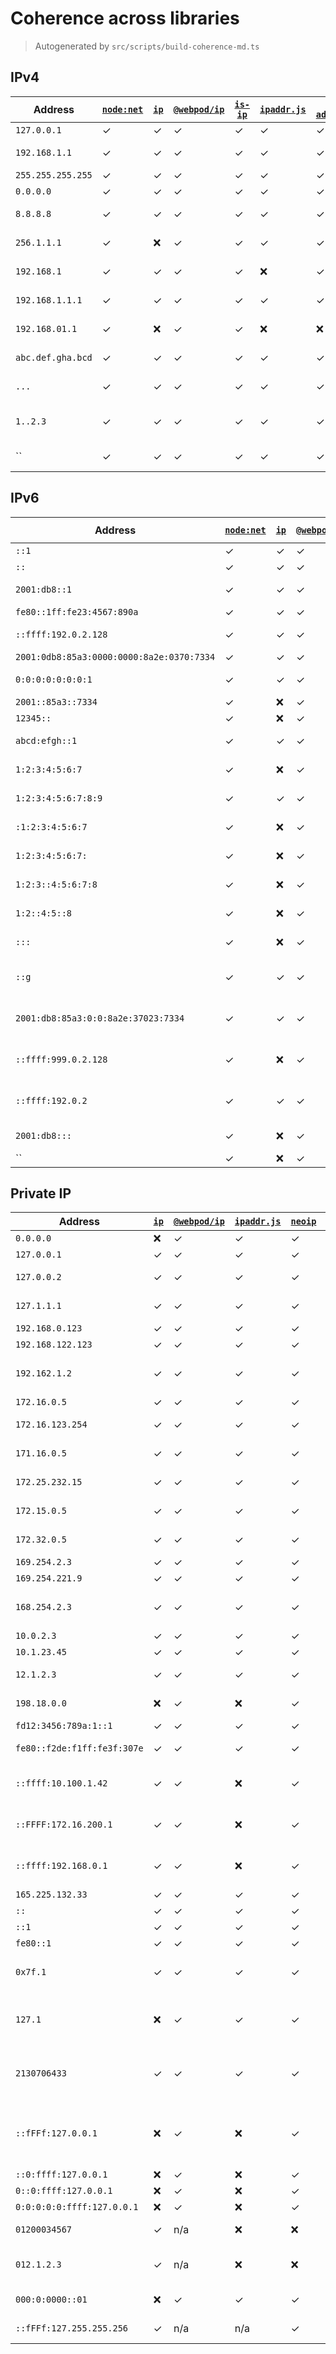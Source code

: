 # Coherence across libraries
> Autogenerated by `src/scripts/build-coherence-md.ts`
## IPv4
Address | [`node:net`](undefined) | [`ip`](https://github.com/indutny/node-ip) | [`@webpod/ip`](https://github.com/webpod/ip) | [`is-ip`](https://github.com/sindresorhus/is-ip) | [`ipaddr.js`](https://github.com/whitequark/ipaddr.js/) | [`ip-address`](https://github.com/beaugunderson/ip-address) | [`ip2buf`](https://github.com/reklatsmasters/ip2buf) | [`neoip`](https://github.com/Zaptic/neoip) | Comment
--- | --- | --- | --- | --- | --- | --- | --- | --- | ---
`127.0.0.1` | ✓ | ✓ | ✓ | ✓ | ✓ | ✓ | ✓ | ✓ | localhost
`192.168.1.1` | ✓ | ✓ | ✓ | ✓ | ✓ | ✓ | ✓ | ✓ | private LAN
`255.255.255.255` | ✓ | ✓ | ✓ | ✓ | ✓ | ✓ | ✓ | ✓ | broadcast
`0.0.0.0` | ✓ | ✓ | ✓ | ✓ | ✓ | ✓ | ✓ | ✓ | unspecified
`8.8.8.8` | ✓ | ✓ | ✓ | ✓ | ✓ | ✓ | ✓ | ✓ | Google DNS
`256.1.1.1` | ✓ | ❌ | ✓ | ✓ | ✓ | ✓ | ✓ | ✓ | octet out of range
`192.168.1` | ✓ | ✓ | ✓ | ✓ | ❌ | ✓ | ✓ | ✓ | not enough octets
`192.168.1.1.1` | ✓ | ✓ | ✓ | ✓ | ✓ | ✓ | ✓ | ✓ | too many octets
`192.168.01.1` | ✓ | ❌ | ✓ | ✓ | ❌ | ❌ | ❌ | ✓ | leading octet zero
`abc.def.gha.bcd` | ✓ | ✓ | ✓ | ✓ | ✓ | ✓ | ✓ | ✓ | non-numeric
`...` | ✓ | ✓ | ✓ | ✓ | ✓ | ✓ | ✓ | ✓ | empty octets
`1..2.3` | ✓ | ✓ | ✓ | ✓ | ✓ | ✓ | ✓ | ✓ | empty middle octet
`` | ✓ | ✓ | ✓ | ✓ | ✓ | ✓ | ✓ | ✓ | empty string
## IPv6
Address | [`node:net`](undefined) | [`ip`](https://github.com/indutny/node-ip) | [`@webpod/ip`](https://github.com/webpod/ip) | [`is-ip`](https://github.com/sindresorhus/is-ip) | [`ipaddr.js`](https://github.com/whitequark/ipaddr.js/) | [`ip-address`](https://github.com/beaugunderson/ip-address) | [`ip2buf`](https://github.com/reklatsmasters/ip2buf) | [`neoip`](https://github.com/Zaptic/neoip) | Comment
--- | --- | --- | --- | --- | --- | --- | --- | --- | ---
`::1` | ✓ | ✓ | ✓ | ✓ | ✓ | ✓ | ✓ | ✓ | loopback
`::` | ✓ | ✓ | ✓ | ✓ | ✓ | ✓ | ✓ | ✓ | unspecified
`2001:db8::1` | ✓ | ✓ | ✓ | ✓ | ✓ | ✓ | ✓ | ✓ | documentation address
`fe80::1ff:fe23:4567:890a` | ✓ | ✓ | ✓ | ✓ | ✓ | ✓ | ✓ | ✓ | link-local
`::ffff:192.0.2.128` | ✓ | ✓ | ✓ | ✓ | ✓ | ✓ | ✓ | ✓ | IPv4-mapped IPv6
`2001:0db8:85a3:0000:0000:8a2e:0370:7334` | ✓ | ✓ | ✓ | ✓ | ✓ | ✓ | ✓ | ✓ | full form
`0:0:0:0:0:0:0:1` | ✓ | ✓ | ✓ | ✓ | ✓ | ✓ | ✓ | ✓ | expanded loopback
`2001::85a3::7334` | ✓ | ❌ | ✓ | ✓ | ✓ | ✓ | ✓ | ✓ | multiple ::
`12345::` | ✓ | ❌ | ✓ | ✓ | ✓ | ✓ | ✓ | ✓ | hextet too long
`abcd:efgh::1` | ✓ | ✓ | ✓ | ✓ | ✓ | ✓ | ✓ | ✓ | non-hex character
`1:2:3:4:5:6:7` | ✓ | ❌ | ✓ | ✓ | ✓ | ✓ | ❌ | ✓ | too few hextets
`1:2:3:4:5:6:7:8:9` | ✓ | ✓ | ✓ | ✓ | ✓ | ✓ | ✓ | ✓ | too many hextets
`:1:2:3:4:5:6:7` | ✓ | ❌ | ✓ | ✓ | ✓ | ✓ | ✓ | ✓ | leading colon without ::
`1:2:3:4:5:6:7:` | ✓ | ❌ | ✓ | ✓ | ✓ | ✓ | ✓ | ✓ | trailing colon without ::
`1:2:3::4:5:6:7:8` | ✓ | ❌ | ✓ | ✓ | ❌ | ✓ | ✓ | ✓ | too many hextets with ::
`1:2::4:5::8` | ✓ | ❌ | ✓ | ✓ | ✓ | ✓ | ✓ | ✓ | multiple compressors ::
`:::` | ✓ | ❌ | ✓ | ✓ | ✓ | ✓ | ✓ | ✓ | triple colon not allowed
`::g` | ✓ | ✓ | ✓ | ✓ | ✓ | ✓ | ✓ | ✓ | invalid hex digit after compression
`2001:db8:85a3:0:0:8a2e:37023:7334` | ✓ | ✓ | ✓ | ✓ | ✓ | ✓ | ✓ | ✓ | hextet exceeds 16 bits
`::ffff:999.0.2.128` | ✓ | ❌ | ✓ | ✓ | ✓ | ✓ | ✓ | ✓ | invalid embedded IPv4
`::ffff:192.0.2` | ✓ | ✓ | ✓ | ✓ | ✓ | ✓ | ✓ | ✓ | truncated IPv4 in mapped address
`2001:db8:::` | ✓ | ❌ | ✓ | ✓ | ✓ | ✓ | ✓ | ✓ | extra colon at end
`` | ✓ | ❌ | ✓ | ✓ | ✓ | ✓ | ✓ | ✓ | empty string
## Private IP
Address | [`ip`](https://github.com/indutny/node-ip) | [`@webpod/ip`](https://github.com/webpod/ip) | [`ipaddr.js`](https://github.com/whitequark/ipaddr.js/) | [`neoip`](https://github.com/Zaptic/neoip) | Comment
--- | --- | --- | --- | --- | ---
`0.0.0.0` | ❌ | ✓ | ✓ | ✓ | unspecified
`127.0.0.1` | ✓ | ✓ | ✓ | ✓ | loopback
`127.0.0.2` | ✓ | ✓ | ✓ | ✓ | loopback range
`127.1.1.1` | ✓ | ✓ | ✓ | ✓ | loopback shorthand
`192.168.0.123` | ✓ | ✓ | ✓ | ✓ | private LAN
`192.168.122.123` | ✓ | ✓ | ✓ | ✓ | private LAN
`192.162.1.2` | ✓ | ✓ | ✓ | ✓ | public, outside 192.168/16
`172.16.0.5` | ✓ | ✓ | ✓ | ✓ | private start
`172.16.123.254` | ✓ | ✓ | ✓ | ✓ | private inside
`171.16.0.5` | ✓ | ✓ | ✓ | ✓ | public, below range
`172.25.232.15` | ✓ | ✓ | ✓ | ✓ | private inside
`172.15.0.5` | ✓ | ✓ | ✓ | ✓ | public, below range
`172.32.0.5` | ✓ | ✓ | ✓ | ✓ | public, above range
`169.254.2.3` | ✓ | ✓ | ✓ | ✓ | link-local
`169.254.221.9` | ✓ | ✓ | ✓ | ✓ | link-local
`168.254.2.3` | ✓ | ✓ | ✓ | ✓ | public, outside 169.254/16
`10.0.2.3` | ✓ | ✓ | ✓ | ✓ | private 10/8
`10.1.23.45` | ✓ | ✓ | ✓ | ✓ | private 10/8
`12.1.2.3` | ✓ | ✓ | ✓ | ✓ | public, outside 10/8
`198.18.0.0` | ❌ | ✓ | ❌ | ✓ | benchmark range
`fd12:3456:789a:1::1` | ✓ | ✓ | ✓ | ✓ | ULA fc00::/7
`fe80::f2de:f1ff:fe3f:307e` | ✓ | ✓ | ✓ | ✓ | link-local fe80::/10
`::ffff:10.100.1.42` | ✓ | ✓ | ❌ | ✓ | IPv4-mapped private
`::FFFF:172.16.200.1` | ✓ | ✓ | ❌ | ✓ | IPv4-mapped private
`::ffff:192.168.0.1` | ✓ | ✓ | ❌ | ✓ | IPv4-mapped private
`165.225.132.33` | ✓ | ✓ | ✓ | ✓ | public
`::` | ✓ | ✓ | ✓ | ✓ | unspecified
`::1` | ✓ | ✓ | ✓ | ✓ | loopback
`fe80::1` | ✓ | ✓ | ✓ | ✓ | link-local
`0x7f.1` | ✓ | ✓ | ✓ | ✓ | CVE-2023-42282: hex loopback
`127.1` | ❌ | ✓ | ✓ | ✓ | CVE-2024-29415: short loopback
`2130706433` | ✓ | ✓ | ✓ | ✓ | CVE-2024-29415: integer loopback
`::fFFf:127.0.0.1` | ❌ | ✓ | ❌ | ✓ | CVE-2024-29415: IPv6-mapped loopback
`::0:ffff:127.0.0.1` | ❌ | ✓ | ❌ | ✓ | ↑
`0::0:ffff:127.0.0.1` | ❌ | ✓ | ❌ | ✓ | ↑
`0:0:0:0:0:ffff:127.0.0.1` | ❌ | ✓ | ❌ | ✓ | ↑
`01200034567` | ✓ | n/a | ❌ | ❌ | invalid: octal-style
`012.1.2.3` | ✓ | n/a | ❌ | ❌ | invalid: octal-style IPv4
`000:0:0000::01` | ❌ | ✓ | ✓ | ✓ | valid: zero-compression
`::fFFf:127.255.255.256` | ✓ | n/a | n/a | ✓ | invalid: IPv4 overflow
